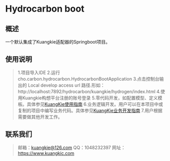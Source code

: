 # Hydrocarbon boot
## 概述
一个默认集成了Kuangkie适配器的Springboot项目。
## 使用说明
>1.项目导入IDE
2.运行cho.carbon.hydrocarbon.HydrocarbonBootApplication
3.点击控制台输出的 Local develop access url 路径.形如：http://localhost:7892/hydrocarbon/kuangkie/hydrogen/index.html
4.使用Kuangkie构想平台注册的账号登录
5.零代码开发，如配置模型、定义模板。具体参见[KuangKie使用指南](https://www.kuangkie.com/kuangkie)
6.业务逻辑开发。用户可以在本项目中或复制的项目中编写业务代码。具体参见[KuangKie业务开发指南](https://www.kuangkie.com/kuangkie/guide/java-bnb)
7.用户根据需要做其他开发工作。

## 联系我们
>邮箱：kuangkie@126.com
QQ：1048232397
网址：https://www.kuangkic.com